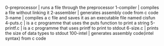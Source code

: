 0-preprocessor | runs a file through the preprocessor
1-compiler | compiles a file without linking it
2-assembler | generates assembly code from c code
3-name | compiles a c file and saves it as an executable file named cisfun
4-puts.c | is a c programme that uses the puts function to print a string
5-printf.c | is a c programme that uses printf to print to stdout
6-size.c | prints the size of data types to stdout
100-intel | generates assembly code(intel syntax) from c code

